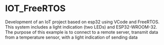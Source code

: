 # IOT_FreeRTOS
Development of an IoT project based on esp32 using VCode and FreeRTOS.
This system includes a light indication (two LEDs) and ESP32-WROOM-32.
The purpose of this example is to connect to a remote server, transmit data from a temperature sensor, with a light indication of sending data